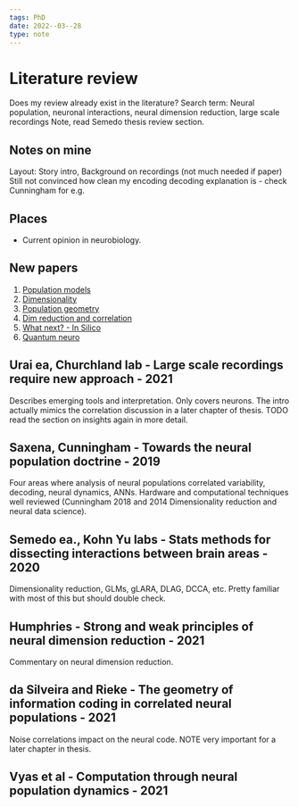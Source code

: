 ```yaml
---
tags: PhD
date: 2022--03--28
type: note
---
```


# Literature review

Does my review already exist in the literature?
Search term: Neural population, neuronal interactions, neural dimension reduction, large scale recordings
Note, read Semedo thesis review section.

## Notes on mine

Layout: Story intro,
Background on recordings (not much needed if paper)
Still not convinced how clean my encoding decoding explanation is - check Cunningham for e.g.

## Places

- Current opinion in neurobiology.

## New papers

1. [Population models](https://www.sciencedirect.com/science/article/abs/pii/S0959438821000726)
2. [Dimensionality](https://www.sciencedirect.com/science/article/abs/pii/S0959438821000933)
3. [Population geometry](https://www.sciencedirect.com/science/article/pii/S0959438821001227)
4. [Dim reduction and correlation](https://www.sciencedirect.com/science/article/abs/pii/S0896627321004694)
5. [What next? - In Silico](https://www.ncbi.nlm.nih.gov/pmc/articles/PMC8174037/)
6. [Quantum neuro](https://www.mdpi.com/2624-960X/4/1/8/htm)

## Urai ea, Churchland lab - Large scale recordings require new approach - 2021

Describes emerging tools and interpretation.
Only covers neurons.
The intro actually mimics the correlation discussion in a later chapter of thesis.
TODO read the section on insights again in more detail.

## Saxena, Cunningham - Towards the neural population doctrine - 2019

Four areas where analysis of neural populations correlated variability, decoding, neural dynamics, ANNs.
Hardware and computational techniques well reviewed (Cunningham 2018 and 2014 Dimensionality reduction and neural data science).

## Semedo ea., Kohn Yu labs - Stats methods for dissecting interactions between brain areas - 2020

Dimensionality reduction, GLMs, gLARA, DLAG, DCCA, etc.
Pretty familiar with most of this but should double check.

## Humphries - Strong and weak principles of neural dimension reduction - 2021

Commentary on neural dimension reduction.

## da Silveira and Rieke - The geometry of information coding in correlated neural populations - 2021

Noise correlations impact on the neural code. NOTE very important for a later chapter in thesis.

## Vyas et al - Computation through neural population dynamics - 2021
